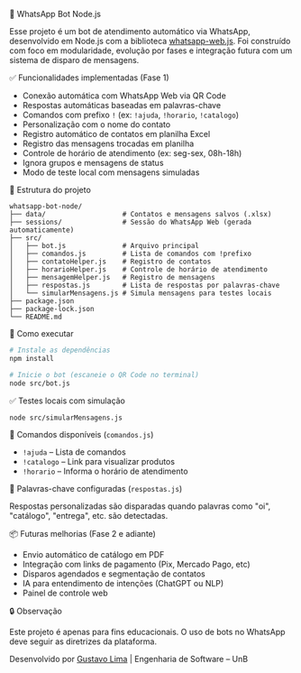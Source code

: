 🤖 WhatsApp Bot Node.js

Esse projeto é um bot de atendimento automático via WhatsApp, desenvolvido em Node.js com a biblioteca [whatsapp-web.js](https://github.com/pedroslopez/whatsapp-web.js).
Foi construído com foco em modularidade, evolução por fases e integração futura com um sistema de disparo de mensagens.


✅ Funcionalidades implementadas (Fase 1)

* Conexão automática com WhatsApp Web via QR Code
* Respostas automáticas baseadas em palavras-chave
* Comandos com prefixo `!` (ex: `!ajuda`, `!horario`, `!catalogo`)
* Personalização com o nome do contato
* Registro automático de contatos em planilha Excel
* Registro das mensagens trocadas em planilha
* Controle de horário de atendimento (ex: seg-sex, 08h-18h)
* Ignora grupos e mensagens de status
* Modo de teste local com mensagens simuladas


📁 Estrutura do projeto

```
whatsapp-bot-node/
├── data/                   # Contatos e mensagens salvos (.xlsx)
├── sessions/               # Sessão do WhatsApp Web (gerada automaticamente)
├── src/
│   ├── bot.js              # Arquivo principal
│   ├── comandos.js         # Lista de comandos com !prefixo
│   ├── contatoHelper.js    # Registro de contatos
│   ├── horarioHelper.js    # Controle de horário de atendimento
│   ├── mensagemHelper.js   # Registro de mensagens
│   ├── respostas.js        # Lista de respostas por palavras-chave
│   └── simularMensagens.js # Simula mensagens para testes locais
├── package.json
├── package-lock.json
└── README.md
```


🚀 Como executar

```bash
# Instale as dependências
npm install

# Inicie o bot (escaneie o QR Code no terminal)
node src/bot.js
```

 ✅ Testes locais com simulação

```bash
node src/simularMensagens.js
```


 📌 Comandos disponíveis (`comandos.js`)

* `!ajuda` – Lista de comandos
* `!catalogo` – Link para visualizar produtos
* `!horario` – Informa o horário de atendimento


📌 Palavras-chave configuradas (`respostas.js`)

Respostas personalizadas são disparadas quando palavras como "oi", "catálogo", "entrega", etc. são detectadas.


📦 Futuras melhorias (Fase 2 e adiante)

* Envio automático de catálogo em PDF
* Integração com links de pagamento (Pix, Mercado Pago, etc)
* Disparos agendados e segmentação de contatos
* IA para entendimento de intenções (ChatGPT ou NLP)
* Painel de controle web


🔒 Observação

Este projeto é apenas para fins educacionais. O uso de bots no WhatsApp deve seguir as diretrizes da plataforma.



Desenvolvido por [Gustavo Lima](https://github.com/gustavolima973) | Engenharia de Software – UnB
